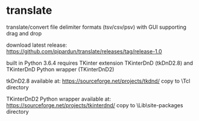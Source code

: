 # translate
translate/convert file delimiter formats (tsv/csv/psv) with GUI supporting drag and drop

download latest release: https://github.com/pjpardun/translate/releases/tag/release-1.0

built in Python 3.6.4
requires TKinter extension TKinterDnD (tkDnD2.8) and TKinterDnD Python wrapper (TKinterDnD2)

tkDnD2.8 available at: https://sourceforge.net/projects/tkdnd/
    copy to \Tcl directory

TKinterDnD2 Python wrapper available at: https://sourceforge.net/projects/tkinterdnd/
    copy to \Lib\site-packages directory
